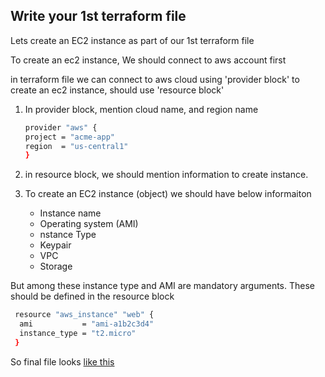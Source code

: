 ## Write your 1st terraform file

Lets create an EC2 instance as part of our 1st terraform file

To create an ec2 instance, We should connect to aws account first 

in terraform file 
we can connect to aws cloud using 'provider block'
to create an ec2 instance, should use 'resource block'
1. In provider block, mention cloud name, and region name 
   ```sh 
   provider "aws" {
   project = "acme-app"
   region  = "us-central1"
   }
   ```

1. in resource block, we should mention information to create instance. 
2. To create an EC2 instance (object) we should have below informaiton 
    - Instance name
    - Operating system (AMI)
    - nstance Type 
    - Keypair
    - VPC
    - Storage
   
But among these instance type and AMI are mandatory arguments.
These should be defined in the resource block
```sh 
 resource "aws_instance" "web" {
  ami           = "ami-a1b2c3d4"
  instance_type = "t2.micro"
 }
```

So final file looks [like this](v1-ec2.tf)
